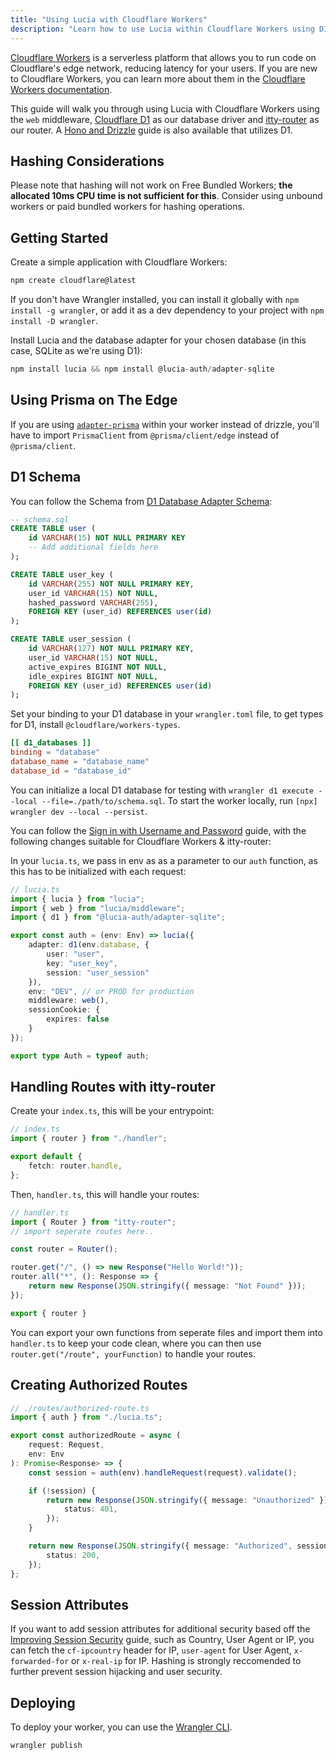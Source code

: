 ```yaml
---
title: "Using Lucia with Cloudflare Workers"
description: "Learn how to use Lucia within Cloudflare Workers using D1."
---
```


[Cloudflare Workers](https://workers.cloudflare.com/) is a serverless platform that allows you to run code on Cloudflare's edge network, reducing latency for your users. If you are new to Cloudflare Workers, you can learn more about them in the [Cloudflare Workers documentation](https://developers.cloudflare.com/workers/get-started/guide/).

This guide will walk you through using Lucia with Cloudflare Workers using the `web` middleware, [Cloudflare D1](https://developers.cloudflare.com/d1/) as our database driver and [itty-router](https://github.com/kwhitley/itty-router) as our router. A [Hono and Drizzle](/guidebook/cloudflare-workers/hono) guide is also available that utilizes D1.

## Hashing Considerations

Please note that hashing will not work on Free Bundled Workers; **the allocated 10ms CPU time is not sufficient for this**. Consider using unbound workers or paid bundled workers for hashing operations.

## Getting Started

Create a simple application with Cloudflare Workers:

```ts
npm create cloudflare@latest
```

If you don't have Wrangler installed, you can install it globally with `npm install -g wrangler`, or add it as a dev dependency to your project with `npm install -D wrangler`.

Install Lucia and the database adapter for your chosen database (in this case, SQLite as we're using D1):

```ts
npm install lucia && npm install @lucia-auth/adapter-sqlite
```

## Using Prisma on The Edge

If you are using [`adapter-prisma`](/database-adapters/prisma) within your worker instead of drizzle, you'll have to import `PrismaClient` from `@prisma/client/edge` instead of `@prisma/client`.

## D1 Schema

You can follow the Schema from [D1 Database Adapter Schema](/database-adapters/cloudflare-d1#sqlite3-schema):

```sql
-- schema.sql
CREATE TABLE user (
    id VARCHAR(15) NOT NULL PRIMARY KEY
    -- Add additional fields here
);

CREATE TABLE user_key (
    id VARCHAR(255) NOT NULL PRIMARY KEY,
    user_id VARCHAR(15) NOT NULL,
    hashed_password VARCHAR(255),
    FOREIGN KEY (user_id) REFERENCES user(id)
);

CREATE TABLE user_session (
    id VARCHAR(127) NOT NULL PRIMARY KEY,
    user_id VARCHAR(15) NOT NULL,
    active_expires BIGINT NOT NULL,
    idle_expires BIGINT NOT NULL,
    FOREIGN KEY (user_id) REFERENCES user(id)
);
```

Set your binding to your D1 database in your `wrangler.toml` file, to get types for D1, install `@cloudflare/workers-types`.

```toml
[[ d1_databases ]]
binding = "database"
database_name = "database_name"
database_id = "database_id"
```

You can initialize a local D1 database for testing with `wrangler d1 execute --local --file=./path/to/schema.sql`.
To start the worker locally, run `[npx] wrangler dev --local --persist`.

You can follow the [Sign in with Username and Password](/guidebook/sign-in-with-username-and-password) guide, with the following changes suitable for Cloudflare Workers & itty-router:

In your `lucia.ts`, we pass in env as as a parameter to our `auth` function, as this has to be initialized with each request:

```ts
// lucia.ts
import { lucia } from "lucia";
import { web } from "lucia/middleware";
import { d1 } from "@lucia-auth/adapter-sqlite";

export const auth = (env: Env) => lucia({
    adapter: d1(env.database, {
        user: "user",
        key: "user_key",
        session: "user_session"
    }),
    env: "DEV", // or PROD for production
    middleware: web(),
    sessionCookie: {
        expires: false
    }
});

export type Auth = typeof auth;
```

## Handling Routes with itty-router

Create your `index.ts`, this will be your entrypoint:

```ts
// index.ts
import { router } from "./handler";

export default {
    fetch: router.handle,
};
```

Then, `handler.ts`, this will handle your routes:

```ts
// handler.ts
import { Router } from "itty-router";
// import seperate routes here..

const router = Router();

router.get("/", () => new Response("Hello World!"));
router.all("*", (): Response => {
    return new Response(JSON.stringify({ message: "Not Found" }));
});

export { router }
```

You can export your own functions from seperate files and import them into `handler.ts` to keep your code clean, where you can then use `router.get("/route", yourFunction)` to handle your routes.

## Creating Authorized Routes

```ts
// ./routes/authorized-route.ts
import { auth } from "./lucia.ts";

export const authorizedRoute = async (
    request: Request,
    env: Env
): Promise<Response> => {
    const session = auth(env).handleRequest(request).validate();

    if (!session) {
        return new Response(JSON.stringify({ message: "Unauthorized" }), {
            status: 401,
        });
    }

    return new Response(JSON.stringify({ message: "Authorized", session }), {
        status: 200,
    });
};
```

## Session Attributes

If you want to add session attributes for additional security based off the [Improving Session Security](/guidebook/improve-session-security) guide, such as Country, User Agent or IP, you can fetch the `cf-ipcountry` header for IP, `user-agent` for User Agent, `x-forwarded-for` or `x-real-ip` for IP. Hashing is strongly reccomended to further prevent session hijacking and user security.

## Deploying

To deploy your worker, you can use the [Wrangler CLI](https://developers.cloudflare.com/workers/cli-wrangler).

```bash
wrangler publish
```
